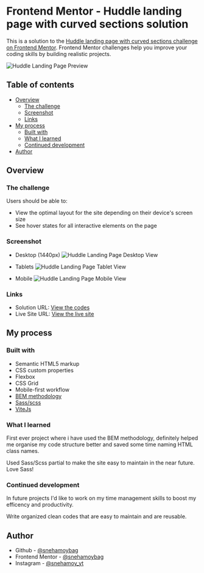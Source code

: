 # Frontend Mentor - Huddle landing page with curved sections solution

This is a solution to the [Huddle landing page with curved sections challenge on Frontend Mentor](https://www.frontendmentor.io/challenges/huddle-landing-page-with-curved-sections-5ca5ecd01e82137ec91a50f2). Frontend Mentor challenges help you improve your coding skills by building realistic projects.

![Huddle Landing Page Preview](./design/desktop-preview.jpg)

## Table of contents

- [Overview](#overview)
  - [The challenge](#the-challenge)
  - [Screenshot](#screenshot)
  - [Links](#links)
- [My process](#my-process)
  - [Built with](#built-with)
  - [What I learned](#what-i-learned)
  - [Continued development](#continued-development)
- [Author](#author)

## Overview

### The challenge

Users should be able to:

- View the optimal layout for the site depending on their device's screen size
- See hover states for all interactive elements on the page

### Screenshot

- Desktop (1440px)
![Huddle Landing Page Desktop View](./screenshots/huddle_landing_page_desktop.png)


- Tablets
![Huddle Landing Page Tablet View](./screenshots/huddle_page_tablet.png)


- Mobile
![Huddle Landing Page Mobile View](./screenshots/huddle_page_mobile.png)


### Links

- Solution URL: [View the codes](https://github.com/snehamoybag/FEM-Huddle-Landing-Page-full)
- Live Site URL: [View the live site](https://snehamoybag.github.io/FEM-Huddle-Landing-Page-full/)

## My process

### Built with

- Semantic HTML5 markup
- CSS custom properties
- Flexbox
- CSS Grid
- Mobile-first workflow
- [BEM methodology](https://en.bem.info/methodology/)
- [Sass/scss](https://sass-lang.com/)
- [ViteJs](https://vitejs.dev/)

### What I learned

First ever project where i have used the BEM methodology, definitely helped me organise my code structure better and saved some time naming HTML class names.  

Used Sass/Scss partial to make the site easy to maintain in the near future. Love Sass!


### Continued development

In future projects I'd like to work on my time management skills to boost my efficency and productivity.

Write organized clean codes that are easy to maintain and are reusable.

## Author

- Github - [@snehamoybag](https://github.com/snehamoybag)
- Frontend Mentor - [@snehamoybag](https://www.frontendmentor.io/profile/yourusername)
- Instagram - [@snehamoy_yt](https://www.instagram.com/snehamoy_yt/)